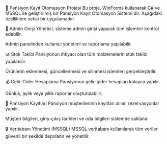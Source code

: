 🏨 Pansiyon Kayıt Otomasyon Projesi
Bu proje, WinForms kullanarak C# ve MSSQL ile geliştirilmiş bir Pansiyon Kayıt Otomasyon Sistemi'dir. Aşağıdaki özelliklere sahip bir uygulamadır:

🚪 Admin Girişi
Yönetici, sisteme admin girişi yaparak tüm işlemleri kontrol edebilir.

Admin panelinden kullanıcı yönetimi ve raporlama yapılabilir.

📊 Stok Takibi
Pansiyonun ihtiyacı olan tüm malzemelerin stok takibi yapılabilir.

Ürünlerin eklenmesi, güncellenmesi ve silinmesi işlemleri gerçekleştirilir.

💰 Gelir-Gider Hesaplama
Pansiyonun gelir-gider hesapları kolayca yapılır.

Günlük, aylık veya yıllık raporlar oluşturulabilir.

📝 Pansiyon Kayıtları
Pansiyon müşterilerinin kayıtları alınır, rezervasyonlar yapılır.

Müşteri bilgileri, giriş-çıkış tarihleri ve oda bilgileri sistemde saklanır.

🔒 Veritabanı Yönetimi (MSSQL)
MSSQL veritabanı kullanılarak tüm veriler güvenli bir şekilde depolanır ve yönetilir.
